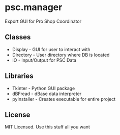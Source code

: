 # psc.manager

Export GUI for Pro Shop Coordinator

Classes
-----

* Display - GUI for user to interact with
* Directory - User directory where DB is located
* IO - Input/Output for PSC Data

Libraries
-----

* Tkinter - Python GUI package
* dBFread - dBase data interpreter 
* pyInstaller - Creates executable for entire project

License
-----

MIT Licensed. Use this stuff all you want
